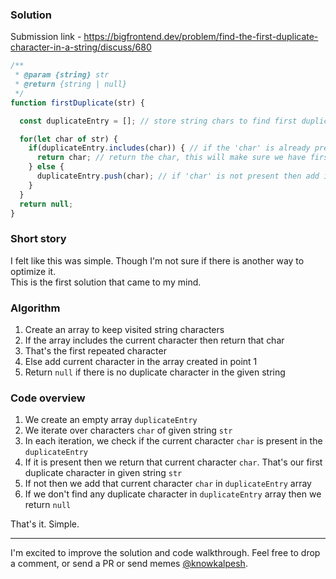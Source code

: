### Solution

Submission link - https://bigfrontend.dev/problem/find-the-first-duplicate-character-in-a-string/discuss/680

```js
/**
 * @param {string} str
 * @return {string | null}
 */
function firstDuplicate(str) {

  const duplicateEntry = []; // store string chars to find first duplicate

  for(let char of str) { 
    if(duplicateEntry.includes(char)) { // if the 'char' is already present means we have duplicate
      return char; // return the char, this will make sure we have first duplicate letter
    } else {
      duplicateEntry.push(char); // if 'char' is not present then add it
    }
  }
  return null;
}
```

### Short story
I felt like this was simple.  Though I'm not sure if there is another way to optimize it. <br />
This is the first solution that came to my mind.

### Algorithm
1. Create an array to keep visited string characters
1. If the array includes the current character then return that char
1. That's the first repeated character
1. Else add current character in the array created in point 1
1. Return `null` if there is no duplicate character in the given string


### Code overview
1. We create an empty array `duplicateEntry`
1. We iterate over characters `char` of given string `str`
1. In each iteration, we check if the current character `char` is present in the `duplicateEntry`
1. If it is present then we return that current character `char`. That's our first duplicate character in given string `str`
1. If not then we add that current character `char` in `duplicateEntry` array
1. If we don't find any duplicate character in `duplicateEntry` array then we return `null`

That's it. Simple.

---

I'm excited to improve the solution and code walkthrough. Feel free to drop a comment, or send a PR or send memes [@knowkalpesh](https://twitter.com/knowkalpesh).
